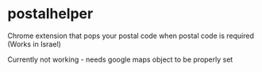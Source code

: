 # postalhelper
Chrome extension that pops your postal code when postal code is required (Works in Israel)

Currently not working - needs google maps object to be properly set
